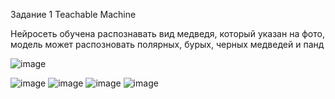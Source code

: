 Задание 1 Teachable Machine
			
Нейросеть обучена распознавать вид медведя, который указан на фото, модель может распозновать полярных, бурых, черных медведей и панд

![image](https://user-images.githubusercontent.com/118428632/230006505-57849fee-85c9-4472-862e-5b50e94d1fff.png)


![image](https://user-images.githubusercontent.com/118428632/230006578-440694c1-8963-487e-9403-1b5ed8237004.png)
![image](https://user-images.githubusercontent.com/118428632/230006721-9c439066-fdb1-492d-a8f5-aedb09273aad.png)
![image](https://user-images.githubusercontent.com/118428632/230006831-0752f082-b612-428e-938a-d9e72f5b8247.png)
![image](https://user-images.githubusercontent.com/118428632/230006933-72ee40b9-9018-4570-923e-aa9ff36406d1.png)
